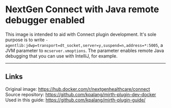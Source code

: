 # NextGen Connect with Java remote debugger enabled
This image is intended to aid with Connect plugin development. It's sole purpose is to write `-agentlib:jdwp=transport=dt_socket,server=y,suspend=n,address=*:5005`, a JVM parameter to `mcserver.vmoptions`. The parameter enables remote Java debugging that you can use with IntelliJ, for example.

---

## Links
Original image: https://hub.docker.com/r/nextgenhealthcare/connect</br>
Source repository: https://github.com/kpalang/mirth-plugin-dev-docker</br>
Used in this guide: https://github.com/kpalang/mirth-plugin-guide/
